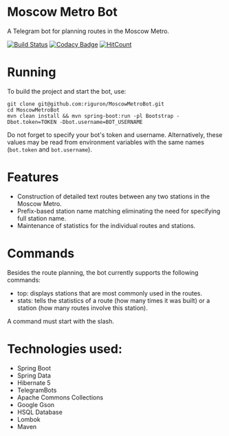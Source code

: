 # Moscow Metro Bot

A Telegram bot for planning routes in the Moscow Metro.

[![Build Status](https://travis-ci.org/riguron/MoscowMetroBot.svg?branch=master)](https://travis-ci.org/riguron/MoscowMetroBot)
[![Codacy Badge](https://api.codacy.com/project/badge/Grade/369ed18d70fd4215926ea0d5fa1bebbe)](https://www.codacy.com/manual/riguron/MoscowMetroBot?utm_source=github.com&amp;utm_medium=referral&amp;utm_content=riguron/MoscowMetroBot&amp;utm_campaign=Badge_Grade)
[![HitCount](http://hits.dwyl.io/riguron/MoscowMetroBot.svg)](http://hits.dwyl.io/riguron/MoscowMetroBot)

# Running

To build the project and start the bot, use:

```
git clone git@github.com:riguron/MoscowMetroBot.git
cd MoscowMetroBot
mvn clean install && mvn spring-boot:run -pl Bootstrap -Dbot.token=TOKEN -Dbot.username=BOT_USERNAME
```

Do not forget to specify your bot's token and username.
Alternatively, these values may be read from environment variables with the same names (```bot.token``` and ```bot.username```).

# Features

- Construction of detailed text routes between any two stations in the Moscow Metro.
- Prefix-based station name matching eliminating the need for specifying full station name.
- Maintenance of statistics for the individual routes and stations.

# Commands

Besides the route planning, the bot currently supports the following commands:

- top: displays stations that are most commonly used in the routes.
- stats: tells the statistics of a route (how many times it was built) or a station (how many routes involve this station).

A command must start with the slash.

# Technologies used:

- Spring Boot
- Spring Data
- Hibernate 5
- TelegramBots
- Apache Commons Collections
- Google Gson
- HSQL Database
- Lombok
- Maven
